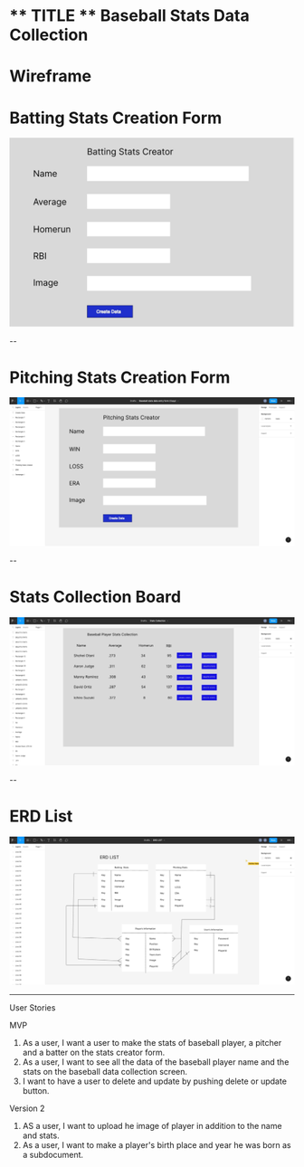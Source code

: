 # ** TITLE **  Baseball Stats Data Collection

# Wireframe
# Batting Stats Creation Form
![Wireframe](assets/bat-stats.jpeg)

--
# Pitching Stats Creation Form
![Wireframe](assets/pitch-stats.jpeg)

--
# Stats Collection Board
![Wireframe](assets/stats-collection.jpeg)

--
# ERD List
![Wireframe](assets/ERD.jpeg)



---




User Stories

 MVP
  1. As a user, I want a user to make the stats of baseball player, a pitcher and a batter on the stats creator form.
  2. As a user, I want to see all the data of the baseball player name and the stats on the baseball data collection screen. 
  3. I want to have a user to delete and update by pushing delete or update button.

  Version 2
  1. AS a user, I want to upload he image of player in addition to the name and stats.
  2. As a user, I want to make a player's birth place and year he was born as a subdocument.





